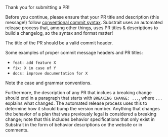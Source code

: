 Thank you for submitting a PR!

Before you continue, please ensure that your PR title and description (this message!) follow [conventional commit syntax](1).  Substrait uses an automated release process that, among other things, uses PR titles & descriptions to build a changelog, so the syntax and format matter!

The title of the PR should be a valid commit header.

Some examples of proper commit message headers and PR titles:

 - `feat: add feature X`
 - `fix: X in case of Y`
 - `docs: improve documentation for X`

Note the case and grammar conventions.

Furthermore, the description of any PR that inclues a breaking change should end in a paragraph that starts with `BREAKING CHANGE: ...`, where `...` explains what changed. The automated release process uses this to determine how it should bump the version number. Anything that changes the behavior of a plan that was previously legal is considered a breaking change; note that this includes behavior specifications that only exist in Substrait in the form of behavior descriptions on the website or in comments.

[1]: https://www.conventionalcommits.org/en/v1.0.0/
